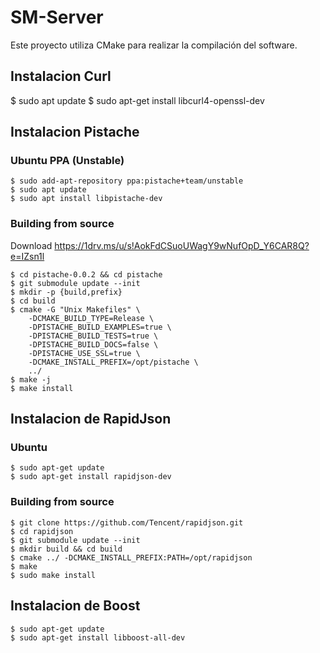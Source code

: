 # SM-Server

Este proyecto utiliza CMake para realizar la compilación del software.

## Instalacion Curl
$ sudo apt update
$ sudo apt-get install libcurl4-openssl-dev

## Instalacion Pistache

### Ubuntu PPA (Unstable)

```console
$ sudo add-apt-repository ppa:pistache+team/unstable
$ sudo apt update
$ sudo apt install libpistache-dev
```

### Building from source

Download https://1drv.ms/u/s!AokFdCSuoUWagY9wNufOpD_Y6CAR8Q?e=IZsn1l
```console
$ cd pistache-0.0.2 && cd pistache
$ git submodule update --init
$ mkdir -p {build,prefix}
$ cd build
$ cmake -G "Unix Makefiles" \
    -DCMAKE_BUILD_TYPE=Release \
    -DPISTACHE_BUILD_EXAMPLES=true \
    -DPISTACHE_BUILD_TESTS=true \
    -DPISTACHE_BUILD_DOCS=false \
    -DPISTACHE_USE_SSL=true \
    -DCMAKE_INSTALL_PREFIX=/opt/pistache \
    ../
$ make -j
$ make install
```

## Instalacion de RapidJson

### Ubuntu

```console
$ sudo apt-get update
$ sudo apt-get install rapidjson-dev
```

### Building from source

```console
$ git clone https://github.com/Tencent/rapidjson.git
$ cd rapidjson
$ git submodule update --init
$ mkdir build && cd build
$ cmake ../ -DCMAKE_INSTALL_PREFIX:PATH=/opt/rapidjson
$ make
$ sudo make install
```

## Instalacion de Boost

```console
$ sudo apt-get update
$ sudo apt-get install libboost-all-dev
```
